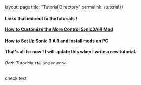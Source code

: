 layout: page
title: "Tutorial Directory"
permalink: /tutorials/

#### Links that redirect to the tutorials !

#### [How to Customize the More Control Sonic3AIR Mod](https://shreyanshnarwe1.github.io/tutorials/custom_morecontrol/)

#### [How to Set Up Sonic 3 AIR and install mods on PC](https://shreyanshnarwe1.github.io/tutorials/setup_s3air_pc)

#### That's all for now ! I will update this when I write a new tutorial.

###### Both Tutorials still under work.
check text
